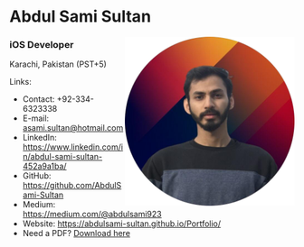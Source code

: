 # **Abdul Sami Sultan**
<img align="right" src="Portrait/Abdul_Sami_Sultan.png" width="300"  height="300"/>  

### **iOS Developer**
Karachi, Pakistan (PST+5)

Links:

* Contact: +92-334-6323338
* E-mail: asami.sultan@hotmail.com
* LinkedIn: https://www.linkedin.com/in/abdul-sami-sultan-452a9a1ba/
* GitHub: https://github.com/AbdulSami-Sultan
* Medium: https://medium.com/@abdulsami923
* Website: https://abdulsami-sultan.github.io/Portfolio/
* Need a PDF? [Download here](Resume/Abdul_Sami_Sultan_Resume.pdf)


  
